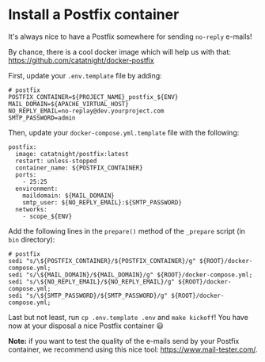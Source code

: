 # Install a Postfix container

It's always nice to have a Postfix somewhere for sending `no-reply` e-mails!

By chance, there is a cool docker image which will help us with that: https://github.com/catatnight/docker-postfix

First, update your `.env.template` file by adding:

```
# postfix
POSTFIX_CONTAINER=${PROJECT_NAME}_postfix_${ENV}
MAIL_DOMAIN=${APACHE_VIRTUAL_HOST}
NO_REPLY_EMAIL=no-replay@dev.yourproject.com
SMTP_PASSWORD=admin
```

Then, update your `docker-compose.yml.template` file with the following:

```
postfix:
  image: catatnight/postfix:latest
  restart: unless-stopped
  container_name: ${POSTFIX_CONTAINER}
  ports:
    - 25:25
  environment:
    maildomain: ${MAIL_DOMAIN}
    smtp_user: ${NO_REPLY_EMAIL}:${SMTP_PASSWORD}
  networks:
    - scope_${ENV}
```

Add the following lines in the `prepare()` method of the `_prepare` script (in `bin` directory):

```
# postfix
sedi "s/\${POSTFIX_CONTAINER}/${POSTFIX_CONTAINER}/g" ${ROOT}/docker-compose.yml;
sedi "s/\${MAIL_DOMAIN}/${MAIL_DOMAIN}/g" ${ROOT}/docker-compose.yml;
sedi "s/\${NO_REPLY_EMAIL}/${NO_REPLY_EMAIL}/g" ${ROOT}/docker-compose.yml;
sedi "s/\${SMTP_PASSWORD}/${SMTP_PASSWORD}/g" ${ROOT}/docker-compose.yml;
```

Last but not least, run `cp .env.template .env` and `make kickoff`! You have now at your disposal a nice Postfix container :smiley:

**Note:** if you want to test the quality of the e-mails send by your Postfix container, we recommend using this nice tool: https://www.mail-tester.com/.